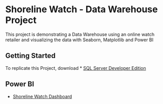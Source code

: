 # Shoreline Watch - Data Warehouse Project
This project is demonstrating a Data Warehouse using an online watch retailer and visualizing the data with Seaborn, Matplotlib and Power BI 

## Getting Started
To replicate this Project, download * [SQL Server Developer Edition](https://www.microsoft.com/en-us/sql-server/sql-server-downloads)

## Power BI

* [Shoreline Watch Dashboard](https://app.powerbigov.us/view?r=eyJrIjoiMGE0MTcxOGEtMTA5MC00MDFhLThmY2YtMmYzNGViYTEwOTc0IiwidCI6IjcwYWY1NDdjLTY5YWItNDE2ZC1iNGE2LTU0M2I1Y2U1MmI5OSJ9)

